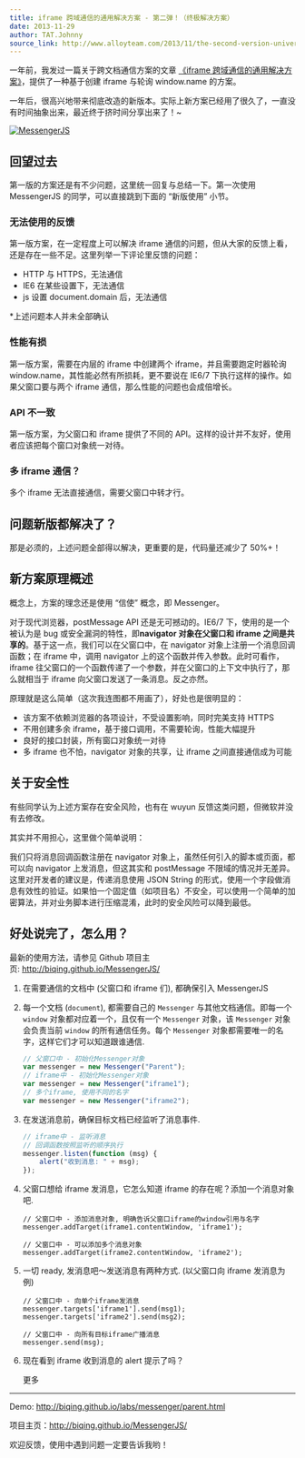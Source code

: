 ```yaml
---
title: iframe 跨域通信的通用解决方案 - 第二弹！（终极解决方案）
date: 2013-11-29
author: TAT.Johnny
source_link: http://www.alloyteam.com/2013/11/the-second-version-universal-solution-iframe-cross-domain-communication/
---
```


<!-- {% raw %} - for jekyll -->

一年前，我发过一篇关于跨文档通信方案的文章 [《iframe 跨域通信的通用解决方案》](http://www.alloyteam.com/2012/08/lightweight-solution-for-an-iframe-cross-domain-communication/)，提供了一种基于创建 iframe 与轮询 window.name 的方案。

一年后，很高兴地带来彻底改造的新版本。实际上新方案已经用了很久了，一直没有时间抽象出来，最近终于挤时间分享出来了！~

[![MessengerJS](http://www.alloyteam.com/wp-content/uploads/2013/11/QQ截图20131129204225.png)](http://www.alloyteam.com/wp-content/uploads/2013/11/QQ截图20131129204225.png)

## 回望过去

第一版的方案还是有不少问题，这里统一回复与总结一下。第一次使用 MessengerJS 的同学，可以直接跳到下面的 “新版使用” 小节。

### 无法使用的反馈

第一版方案，在一定程度上可以解决 iframe 通信的问题，但从大家的反馈上看，还是存在一些不足。这里列举一下评论里反馈的问题：

-   HTTP 与 HTTPS，无法通信
-   IE6 在某些设置下，无法通信
-   js 设置 document.domain 后，无法通信

\*上述问题本人并未全部确认

### 性能有损

第一版方案，需要在内层的 iframe 中创建两个 iframe，并且需要跑定时器轮询 window.name，其性能必然有所损耗，更不要说在 IE6/7 下执行这样的操作。如果父窗口要与两个 iframe 通信，那么性能的问题也会成倍增长。

### API 不一致

第一版方案，为父窗口和 iframe 提供了不同的 API。这样的设计并不友好，使用者应该把每个窗口对象统一对待。

### 多 iframe 通信？

多个 iframe 无法直接通信，需要父窗口中转才行。

## 问题新版都解决了？

那是必须的，上述问题全部得以解决，更重要的是，代码量还减少了 50%+！

## 新方案原理概述

概念上，方案的理念还是使用 “信使” 概念，即 Messenger。

对于现代浏览器，postMessage API 还是无可撼动的。IE6/7 下，使用的是一个被认为是 bug 或安全漏洞的特性，即**navigator 对象在父窗口和 iframe 之间是共享的**。基于这一点，我们可以在父窗口中，在 navigator 对象上注册一个消息回调函数；在 iframe 中，调用 navigator 上的这个函数并传入参数。此时可看作，iframe 往父窗口的一个函数传递了一个参数，并在父窗口的上下文中执行了，那么就相当于 iframe 向父窗口发送了一条消息。反之亦然。

原理就是这么简单（这次我连图都不用画了），好处也是很明显的：

-   该方案不依赖浏览器的各项设计，不受设置影响，同时完美支持 HTTPS
-   不用创建多余 iframe，基于接口调用，不需要轮询，性能大幅提升
-   良好的接口封装，所有窗口对象统一对待
-   多 iframe 也不怕，navigator 对象的共享，让 iframe 之间直接通信成为可能

## 关于安全性

有些同学认为上述方案存在安全风险，也有在 wuyun 反馈这类问题，但微软并没有去修改。

其实并不用担心，这里做个简单说明：

我们只将消息回调函数注册在 navigator 对象上，虽然任何引入的脚本或页面，都可以向 navigator 上发消息，但这其实和 postMessage 不限域的情况并无差异。这里对开发者的建议是，传递消息使用 JSON String 的形式，使用一个字段做消息有效性的验证。如果怕一个固定值（如项目名）不安全，可以使用一个简单的加密算法，并对业务脚本进行压缩混淆，此时的安全风险可以降到最低。

## 好处说完了，怎么用？

最新的使用方法，请参见 Github 项目主页: <http://biqing.github.io/MessengerJS/>

1.  在需要通信的文档中 (父窗口和 iframe 们), 都确保引入 MessengerJS
2.  每一个文档 (`document`), 都需要自己的 `Messenger` 与其他文档通信。即每一个 `window` 对象都对应着一个，且仅有一个 `Messenger` 对象，该 `Messenger` 对象会负责当前 `window` 的所有通信任务。每个 `Messenger` 对象都需要唯一的名字，这样它们才可以知道跟谁通信.  

    ```javascript
    // 父窗口中 - 初始化Messenger对象
    var messenger = new Messenger("Parent");
    // iframe中 - 初始化Messenger对象
    var messenger = new Messenger("iframe1");
    // 多个iframe, 使用不同的名字
    var messenger = new Messenger("iframe2");
    ```
3.  在发送消息前，确保目标文档已经监听了消息事件.  

    ```javascript
    // iframe中 - 监听消息
    // 回调函数按照监听的顺序执行
    messenger.listen(function (msg) {
        alert("收到消息: " + msg);
    });
    ```
4.  父窗口想给 iframe 发消息，它怎么知道 iframe 的存在呢？添加一个消息对象吧.  

        // 父窗口中 - 添加消息对象, 明确告诉父窗口iframe的window引用与名字
        messenger.addTarget(iframe1.contentWindow, 'iframe1');
         
        // 父窗口中 - 可以添加多个消息对象
        messenger.addTarget(iframe2.contentWindow, 'iframe2');
5.  一切 ready, 发消息吧～发送消息有两种方式. (以父窗口向 iframe 发消息为例)  

        // 父窗口中 - 向单个iframe发消息
        messenger.targets['iframe1'].send(msg1);
        messenger.targets['iframe2'].send(msg2);
         
        // 父窗口中 - 向所有目标iframe广播消息
        messenger.send(msg);
6.  现在看到 iframe 收到消息的 alert 提示了吗？

    更多

* * *

Demo: <http://biqing.github.io/labs/messenger/parent.html>

项目主页：<http://biqing.github.io/MessengerJS/>

欢迎反馈，使用中遇到问题一定要告诉我哟！


<!-- {% endraw %} - for jekyll -->
